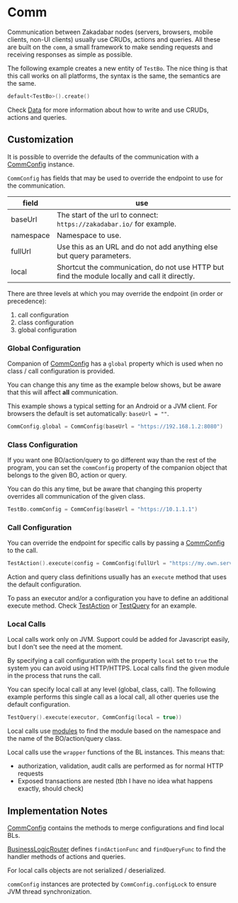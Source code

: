 # Comm

Communication between Zakadabar nodes (servers, browsers, mobile clients, non-UI clients)
usually use CRUDs, actions and queries. All these are built on the `comm`, a small framework
to make sending requests and receiving responses as simple as possible.

The following example creates a new entity of `TestBo`. The nice thing is that this call
works on all platforms, the syntax is the same, the semantics are the same.

```kotlin
default<TestBo>().create()
```

Check [Data](Data.md) for more information about how to write and use CRUDs, actions and queries.

## Customization

It is possible to override the defaults of the communication with a [CommConfig](/core/core/src/commonMain/kotlin/zakadabar/core/comm/CommConfig.kt) instance.

`CommConfig` has fields that may be used to override the endpoint to use for the communication.

| field     | use                                                                                           |
|-----------|-----------------------------------------------------------------------------------------------|
| baseUrl   | The start of the url to connect: `https://zakadabar.io/` for example.                         |
| namespace | Namespace to use.                                                                             |
| fullUrl   | Use this as an URL and do not add anything else but query parameters.                         |
| local     | Shortcut the communication, do not use HTTP but find the module locally and call it directly. |

There are three levels at which you may override the endpoint (in order or precedence):

1. call configuration
2. class configuration
3. global configuration

### Global Configuration

Companion of [CommConfig](/core/core/src/commonMain/kotlin/zakadabar/core/comm/CommConfig.kt) has a `global` property
which is used when no class / call configuration is provided.

You can change this any time as the example below shows, but be aware that this will affect **all** communication.

This example shows a typical setting for an Android or a JVM client. For browsers the default is set automatically:
`baseUrl = ""`.

```kotlin
CommConfig.global = CommConfig(baseUrl = "https://192.168.1.2:8080")
```

### Class Configuration

If you want one BO/action/query to go different way than the rest of the program, you can set
the `commConfig` property of the companion object that belongs to the given BO, action or query.

You can do this any time, but be aware that changing this property overrides all communication of the 
given class.

```kotlin
TestBo.commConfig = CommConfig(baseUrl = "https://10.1.1.1")
```

### Call Configuration

You can override the endpoint for specific calls by passing a [CommConfig](/core/core/src/commonMain/kotlin/zakadabar/core/comm/CommConfig.kt) 
to the call.

```kotlin
TestAction().execute(config = CommConfig(fullUrl = "https://my.own.server/my-own-url"))
```

<div data-zk-enrich="Note" data-zk-flavour="Info" data-zk-title="Two Methods">

Action and query class definitions usually has an `execute` method that uses the default
configuration.

To pass an executor and/or a configuration you have to define an additional execute
method. Check [TestAction](/core/core/src/jvmTest/kotlin/zakadabar/core/comm/TestAction.kt) or
[TestQuery](/core/core/src/jvmTest/kotlin/zakadabar/core/comm/TestQuery.kt) for an example.

</div>

### Local Calls

<div data-zk-enrich="Note" data-zk-flavour="Warning" data-zk-title="JVM Only">

Local calls work only on JVM. Support could be added for Javascript easily, but I don't
see the need at the moment.

</div>


By specifying a call configuration with the property `local` set to `true` the system you can
avoid using HTTP/HTTPS. Local calls find the given module in the process that runs the call.

You can specify local call at any level (global, class, call). The following example performs
this single call as a local call, all other queries use the default configuration.

```kotlin
TestQuery().execute(executor, CommConfig(local = true))
```

Local calls use [modules](/core/core/src/commonMain/kotlin/zakadabar/core/module/globals.kt) to find the module
based on the namespace and the name of the BO/action/query class.

Local calls use the `wrapper` functions of the BL instances. This means that:

- authorization, validation, audit calls are performed as for normal HTTP requests
- Exposed transactions are nested (tbh I have no idea what happens exactly, should check)

## Implementation Notes

[CommConfig](/core/core/src/commonMain/kotlin/zakadabar/core/comm/CommConfig.kt) contains the methods to
merge configurations and find local BLs.

[BusinessLogicRouter](/core/core/src/commonMain/kotlin/zakadabar/core/route/BusinessLogicRouter.kt) defines 
`findActionFunc` and `findQueryFunc` to find the handler methods of actions and queries.

For local calls objects are not serialized / deserialized.

`commConfig` instances are protected by `CommConfig.configLock` to ensure JVM thread synchronization.
